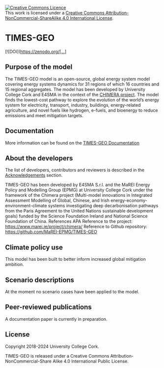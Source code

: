 
<a rel="license" href="http://creativecommons.org/licenses/by-nc-sa/4.0/"><img alt="Creative Commons Licence" style="border-width:0" src="https://i.creativecommons.org/l/by-nc-sa/4.0/88x31.png" /></a><br />This work is licensed under a <a rel="license" href="http://creativecommons.org/licenses/by-nc-sa/4.0/">Creative Commons Attribution-NonCommercial-ShareAlike 4.0 International License</a>.

# TIMES-GEO

[![DOI](https://zenodo.org/[...]

## Purpose of the model
The TIMES-GEO model is an open-source, global energy system model covering energy systems dynamics for 31 regions of which 16 countries and 15 regional aggregates. The model has been developed by University College Cork and E4SMA in the context of the [CHIMERA project](https://www.marei.ie/project/chimera/). The model finds the lowest-cost pathway to explore the evolution of the world’s energy system for electricity, transport, industry, buildings, energy-related agriculture, and novel fuels like hydrogen, e-fuels, and bioenergy to reduce emissions and meet mitigation targets.

## Documentation
More information can be found on the [TIMES-GEO Documentation](https://www.i2am-paris.eu/detailed_model_doc/times-geo)

## About the developers
The list of developers, contributors and reviewers is described in the [Acknowledgements](/ACKNOWLEDGEMENT.md) section. 

TIMES-GEO has been developed by E4SMA S.r.l. and the MaREI Energy Policy and Modelling Group (EPMG) at University College Cork under the framework of the Chimera project (Multi-model innovations in Integrated Assessment Modelling of Global, Chinese, and Irish energy-economy-environment-climate systems investigating deep decarbonisation pathways from the Paris Agreement to the United Nations sustainable development goals) funded by the Science Foundation Ireland and National Science Foundation of China. 
References APA 
Reference to the project: https://www.marei.ie/project/chimera/ 
Reference to Github repository: https://github.com/MaREI-EPMG/TIMES-GEO

## Climate policy use
This model has been built to better inform increased global mitigation ambition.

## Scenario descriptions
At the moment no scenario cases have been applied to the model. 

## Peer-reviewed publications
A documentation paper is currently in preparation.

## License

Copyright 2018-2024 University College Cork.

TIMES-GEO is released under a Creative Commons Attribution-NonCommercial-Share Alike 4.0 International Public License.
